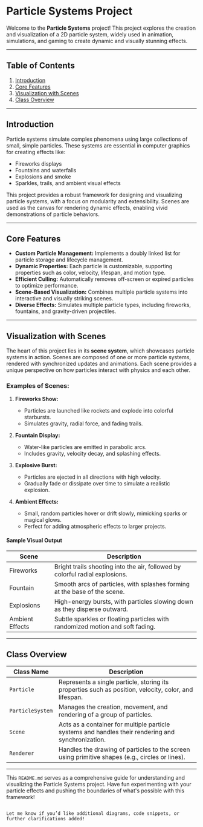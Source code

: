 # Particle Systems Project

Welcome to the **Particle Systems** project! This project explores the creation and visualization of a 2D particle system, widely used in animation, simulations, and gaming to create dynamic and visually stunning effects.

---

## Table of Contents
1. [Introduction](#introduction)
2. [Core Features](#core-features)
3. [Visualization with Scenes](#visualization-with-scenes)
4. [Class Overview](#class-overview)

---

## Introduction

Particle systems simulate complex phenomena using large collections of small, simple particles. These systems are essential in computer graphics for creating effects like:
- Fireworks displays
- Fountains and waterfalls
- Explosions and smoke
- Sparkles, trails, and ambient visual effects

This project provides a robust framework for designing and visualizing particle systems, with a focus on modularity and extensibility. Scenes are used as the canvas for rendering dynamic effects, enabling vivid demonstrations of particle behaviors.

---

## Core Features

- **Custom Particle Management:** Implements a doubly linked list for particle storage and lifecycle management.
- **Dynamic Properties:** Each particle is customizable, supporting properties such as color, velocity, lifespan, and motion type.
- **Efficient Culling:** Automatically removes off-screen or expired particles to optimize performance.
- **Scene-Based Visualization:** Combines multiple particle systems into interactive and visually striking scenes.
- **Diverse Effects:** Simulates multiple particle types, including fireworks, fountains, and gravity-driven projectiles.

---

## Visualization with Scenes

The heart of this project lies in its **scene system**, which showcases particle systems in action. Scenes are composed of one or more particle systems, rendered with synchronized updates and animations. Each scene provides a unique perspective on how particles interact with physics and each other.  

### Examples of Scenes:
1. **Fireworks Show:**
   - Particles are launched like rockets and explode into colorful starbursts.
   - Simulates gravity, radial force, and fading trails.

2. **Fountain Display:**
   - Water-like particles are emitted in parabolic arcs.
   - Includes gravity, velocity decay, and splashing effects.

3. **Explosive Burst:**
   - Particles are ejected in all directions with high velocity.
   - Gradually fade or dissipate over time to simulate a realistic explosion.

4. **Ambient Effects:**
   - Small, random particles hover or drift slowly, mimicking sparks or magical glows.
   - Perfect for adding atmospheric effects to larger projects.

#### Sample Visual Output

| **Scene**           | **Description**                                                                 |
|----------------------|---------------------------------------------------------------------------------|
| Fireworks            | Bright trails shooting into the air, followed by colorful radial explosions.   |
| Fountain             | Smooth arcs of particles, with splashes forming at the base of the scene.      |
| Explosions           | High-energy bursts, with particles slowing down as they disperse outward.      |
| Ambient Effects      | Subtle sparkles or floating particles with randomized motion and soft fading.  |

---

## Class Overview

| **Class Name**    | **Description**                                                                                          |
|-------------------|---------------------------------------------------------------------------------------------------------|
| `Particle`        | Represents a single particle, storing its properties such as position, velocity, color, and lifespan.   |
| `ParticleSystem`  | Manages the creation, movement, and rendering of a group of particles.                                   |
| `Scene`           | Acts as a container for multiple particle systems and handles their rendering and synchronization.       |
| `Renderer`        | Handles the drawing of particles to the screen using primitive shapes (e.g., circles or lines).          |

---

This `README.md` serves as a comprehensive guide for understanding and visualizing the Particle Systems project. Have fun experimenting with your particle effects and pushing the boundaries of what's possible with this framework!
```

Let me know if you’d like additional diagrams, code snippets, or further clarifications added!
